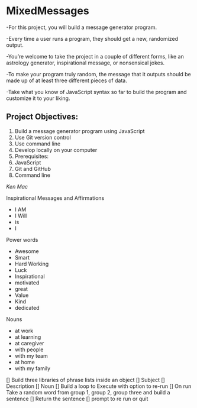 # MixedMessages

-For this project, you will build a message generator program. 

-Every time a user runs a program, they should get a new, randomized output. 

-You’re welcome to take the project in a couple of different forms, like an astrology generator, inspirational message, or nonsensical jokes. 

-To make your program truly random, the message that it outputs should be made up of at least three different pieces of data. 

-Take what you know of JavaScript syntax so far to build the program and customize it to your liking.

## Project Objectives:
1. Build a message generator program using JavaScript
2. Use Git version control
3. Use command line
4. Develop locally on your computer
5. Prerequisites:
6. JavaScript
7. Git and GitHub
8. Command line


_Ken Mac_

Inspirational Messages and Affirmations

- I AM
- I Will
- <Name> is 
- I


Power words
- Awesome
- Smart
- Hard Working
- Luck
- Inspirational
- motivated
- great
- Value
- Kind
- dedicated

Nouns
- at work
- at learning
- at caregiver
- with people
- with my team
- at home
- with my family


[]  Build three libraries of phrase lists inside an object
    [] Subject
    [] Description
    [] Noun
[] Build a loop to Execute with option to re-run
[] On run Take a random word from group 1, group 2, group three and build a sentence
[] Return the sentence
[] prompt to re run or quit